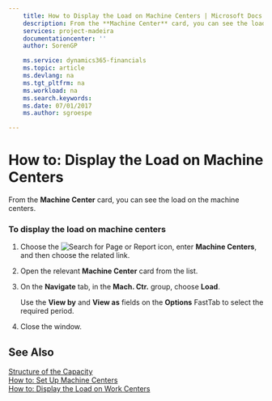 ```yaml
---
    title: How to Display the Load on Machine Centers | Microsoft Docs
    description: From the **Machine Center** card, you can see the load on the machine centers.
    services: project-madeira
    documentationcenter: ''
    author: SorenGP

    ms.service: dynamics365-financials
    ms.topic: article
    ms.devlang: na
    ms.tgt_pltfrm: na
    ms.workload: na
    ms.search.keywords:
    ms.date: 07/01/2017
    ms.author: sgroespe

---
```

# How to: Display the Load on Machine Centers
From the **Machine Center** card, you can see the load on the machine centers.  
  
### To display the load on machine centers  
  
1.  Choose the ![Search for Page or Report](media/ui-search/search_small.png "Search for Page or Report icon") icon, enter **Machine Centers**, and then choose the related link.  
  
2.  Open the relevant **Machine Center** card from the list.  
  
3.  On the **Navigate** tab, in the **Mach. Ctr.** group, choose **Load**.  
  
     Use the **View by** and **View as** fields on the **Options** FastTab to select the required period.  
  
4.  Close the window.  
  
## See Also  
 [Structure of the Capacity](../structure-of-the-capacity.md)   
 [How to: Set Up Machine Centers](../how-to-set-up-machine-centers.md)   
 [How to: Display the Load on Work Centers](../how-to-display-the-load-on-work-centers.md)